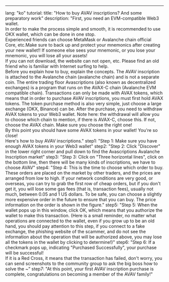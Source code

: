 ---
lang: "ko"
tutorial:
  title: "How to buy AVAV inscriptions? And some preparatory work"
  description: "First, you need an EVM-compatible Web3 wallet. <br>In order to make the process simple and smooth, it is recommended to use OKX wallet, which can be done in one stop.<br>Experienced friends can choose MetaMask or Avalanche chain official Core, etc.Make sure to back up and protect your mnemonics after creating your new wallet!! If someone else sees your mnemonic, or you lose your mnemonic, you will lose all your assets!<br>If you can not download, the website can not open, etc. Please find an old friend who is familiar with Internet surfing to help.<br>Before you explain how to buy, explain the concepts. The AVAV inscription is attached to the Avalanche chain (avalanche chain) and is not a separate coin. The entire trading floor Avascriptions (also known as decentralized exchanges) is a program that runs on the AVAX-C chain (Avalanche EVM compatible chain). Transactions can only be made with AVAX tokens, which means that in order to purchase AVAV inscriptions, you must first hold AVAX tokens. The token purchase method is also very simple, just choose a large exchange (OKX, Binance) can be. After the purchase, you need to withdraw AVAX tokens to your Web3 wallet. Note here: the withdrawal will allow you to choose which chain to mention, if there is AVAX-C, choose this. If not, choose the AVAX chain. Make sure you choose the right one!<br>By this point you should have some AVAX tokens in your wallet! You're so close!<br>Here's how to buy AVAV inscriptions."
  step1: "Step 1: Make sure you have enough AVAX tokens in your Web3 wallet"
  step2: "Step 2: Click &quot;Discover&quot; in the lower right corner and pull down to find the Avascriptions Avalanche Inscription market"
  step3: "Step 3: Click on &quot;Three horizontal lines&quot;, click on the bottom line, then there will be many kinds of inscriptions, we have to choose AVAV"
  step4: "Step 4: This is the time to choose which order to buy. These orders are placed on the market by other traders, and the prices are arranged from low to high. If your network conditions are very good, or overseas, you can try to grab the first row of cheap orders, but if you don't get it, you will lose some gas fees (that is, transaction fees), usually not much, between 0.05 and 1 US dollars. To be safe, you can choose a slightly more expensive order in the future to ensure that you can buy. The price information on the order is shown in the figure."
  step5: "Step 5: When the wallet pops up in this window, click OK, which means that you authorize the wallet to make this transaction. (Here is a small reminder, no matter what operations are connected to the wallet, even if you grow up to be an old hand, you should pay attention to this step, if you connect to a fake exchange, the phishing website of the scammer, and do not see the information about the operation that will be authorized above, you may lose all the tokens in the wallet by clicking to determine!)"
  step6: "Step 6: If a checkmark pops up, indicating &quot;Purchased Successfully&quot;, your purchase will be successful!<br>If it is a Red Cross, it means that the transaction has failed, don't worry, you can send screenshots to the community group to ask the big boss how to solve the ~"
  step7: "At this point, your first AVAV inscription purchase is complete, congratulations on becoming a member of the AVAV family!"